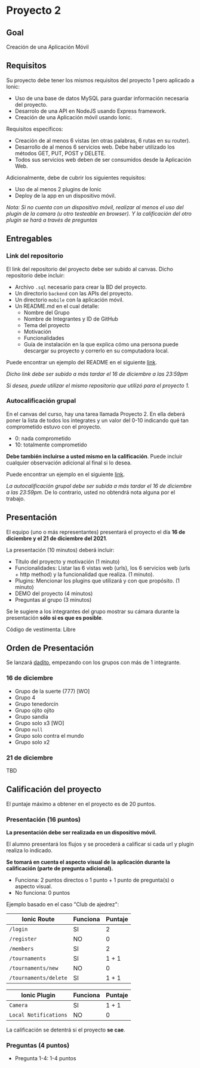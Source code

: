 # Proyecto 2

## Goal

Creación de una Aplicación Móvil

## Requisitos

Su proyecto debe tener los mismos requisitos del proyecto 1 pero aplicado a Ionic:

- Uso de una base de datos MySQL para guardar información necesaria del proyecto.
- Desarrolo de una API en NodeJS usando Express framework.
- Creación de una Aplicación móvil usando Ionic.

Requisitos específicos:

- Creación de al menos 6 vistas (en otras palabras, 6 rutas en su router).
- Desarrollo de al menos 6 servicios web. Debe haber utilizado los métodos GET, PUT, POST y DELETE.
- Todos sus servicios web deben de ser consumidos desde la Aplicación Web.

Adicionalmente, debe de cubrir los siguientes requisitos:

- Uso de al menos 2 plugins de Ionic
- Deploy de la app en un dispositivo móvil.

*Nota: Si no cuenta con un dispositivo móvil, realizar al menos el uso del plugin de la camara (u otro testeable en browser). Y la calificación del otro plugin se hará a través de preguntas*

## Entregables

### Link del repositorio

El link del repositorio del proyecto debe ser subido al canvas. Dicho repositorio debe incluir:

- Archivo `.sql` necesario para crear la BD del proyecto.
- Un directorio `backend` con las APIs del proyecto.
- Un directorio `mobile` con la aplicación móvil.
- Un README.md en el cual detalle:
  - Nombre del Grupo
  - Nombre de Integrantes y ID de GitHub
  - Tema del proyecto
  - Motivación
  - Funcionalidades
  - Guía de instalación en la que explica cómo una persona puede descargar su proyecto y correrlo en su computadora local.
  
Puede encontrar un ejemplo del README en el siguiente [link](./README-ejemplo.md).

*Dicho link debe ser subido a más tardar el 16 de diciembre a las 23:59pm*

*Si desea, puede utilizar el mismo repositorio que utilizó para el proyecto 1.*

### Autocalificación grupal

En el canvas del curso, hay una tarea llamada Proyecto 2. En ella deberá poner la lista de todos los integrates y un valor del 0-10 indicando qué tan comprometido estuvo con el proyecto. 

- 0: nada comprometido
- 10: totalmente comprometido

**Debe también incluirse a usted mismo en la calificación**. Puede incluir cualquier observación adicional al final si lo desea.

Puede encontrar un ejemplo en el siguiente [link](../Project1/autocalificacion.md).

*La autocalificación grupal debe ser subida a más tardar el 16 de diciembre a las 23:59pm.* De lo contrario, usted no obtendrá nota alguna por el trabajo.

## Presentación

El equipo (uno o más representantes) presentará el proyecto el día **16 de diciembre y el 21 de diciembre del 2021**.

La presentación (10 minutos) deberá incluir:

- Título del proyecto y motivación (1 minuto)
- Funcionalidades: Listar las 6 vistas web (urls), los 6 servicios web (urls + http method) y la funcionalidad que realiza. (1 minuto).
- Plugins: Mencionar los plugins que utilizará y con que propósito. (1 minuto)
- DEMO del proyecto (4 minutos)
- Preguntas al grupo (3 minutos)

Se le sugiere a los integrantes del grupo mostrar su cámara durante la presentación **sólo si es que es posible**.

Código de vestimenta: Libre

## Orden de Presentación

Se lanzará [dadito](https://www.google.com/search?q=Roll%20a%20die&stick=H4sIAAAAAAAAAOOwfcRoxC3w8sc9YSnNSWtOXmNU5uILyM-pzEhNKUrMcclMThUS5OLMK82NL85MSS0WYpFiEmDjAQAnwJaNNwAAAA), empezando con los grupos con más de 1 integrante.

### 16 de diciembre

- Grupo de la suerte (777) [WO]
- Grupo 4
- Grupo tenedorcín
- Grupo ojito ojito
- Grupo sandía
- Grupo solo x3 [WO]
- Grupo `null`
- Grupo solo contra el mundo
- Grupo solo x2

### 21 de diciembre

TBD

## Calificación del proyecto

El puntaje máximo a obtener en el proyecto es de 20 puntos.

### Presentación (16 puntos)

**La presentación debe ser realizada en un dispositivo móvil.**

El alumno presentará los flujos y se procederá a calificar si cada url y plugin realiza lo indicado.

**Se tomará en cuenta el aspecto visual de la aplicación durante la calificación (parte de pregunta adicional).**

- Funciona: 2 puntos directos o 1 punto + 1 punto de pregunta(s) o aspecto visual.
- No funciona: 0 puntos

Ejemplo basado en el caso "Club de ajedrez":

| Ionic Route | Funciona | Puntaje
| --- | --- | --- |
| `/login` | SI | 2 | 
| `/register` | NO | 0 |
| `/members` | SI | 2 | 
| `/tournaments` | SI | 1 + 1 | 
| `/tournaments/new` | NO | 0 |
| `/tournaments/delete` | SI | 1 + 1 |

| Ionic Plugin | Funciona | Puntaje
| --- | --- | --- |
| `Camera` | SI | 1 + 1 | 
| `Local Notifications` | NO | 0 |

La calificación se detentrá si el proyecto **se cae**.

### Preguntas (4 puntos)

- Pregunta 1-4: 1-4 puntos
